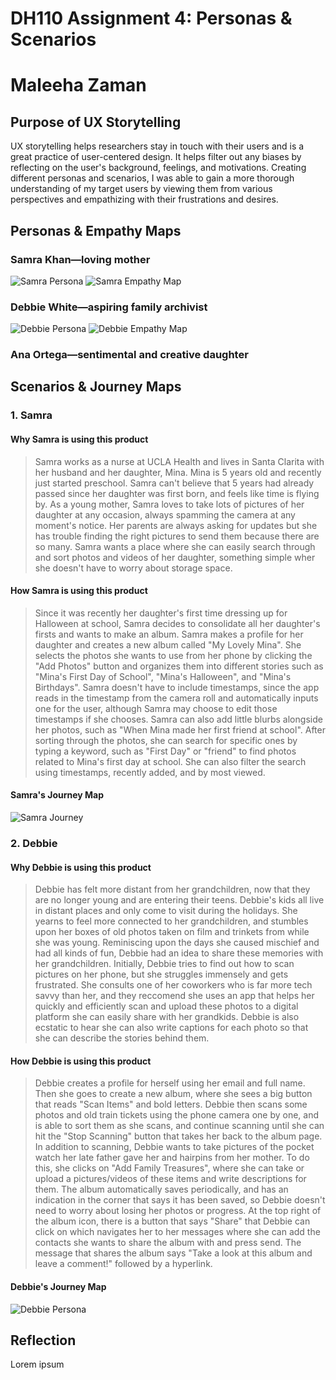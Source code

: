 # DH110 Assignment 4: Personas & Scenarios
# Maleeha Zaman
## Purpose of UX Storytelling
UX storytelling helps researchers stay in touch with their users and is a great practice of user-centered design. It helps filter out any biases by reflecting on the user's background, feelings, and motivations. Creating different personas and scenarios, I was able to gain a more thorough understanding of my target users by viewing them from various perspectives and empathizing with their frustrations and desires. 

## Personas & Empathy Maps
### Samra Khan—loving mother
![Samra Persona](samra-persona.png)
![Samra Empathy Map](samra-empathy.png)
### Debbie White—aspiring family archivist
![Debbie Persona](debbie-persona-map.png)
![Debbie Empathy Map](debbie-empathy-map.png)
### Ana Ortega—sentimental and creative daughter

## Scenarios & Journey Maps
### 1. Samra
#### Why Samra is using this product
> Samra works as a nurse at UCLA Health and lives in Santa Clarita with her husband and her daughter, Mina. Mina is 5 years old and recently just started preschool. Samra can't believe that 5 years had already passed since her daughter was first born, and feels like time is flying by. As a young mother, Samra loves to take lots of pictures of her daughter at any occasion, always spamming the camera at any moment's notice. Her parents are always asking for updates but she has trouble finding the right pictures to send them because there are so many. Samra wants a place where she can easily search through and sort photos and videos of her daughter, something simple wher she doesn't have to worry about storage space.
#### How Samra is using this product
> Since it was recently her daughter's first time dressing up for Halloween at school, Samra decides to consolidate all her daughter's firsts and wants to make an album. Samra makes a profile for her daughter and creates a new album called "My Lovely Mina". She selects the photos she wants to use from her phone by clicking the "Add Photos" button and organizes them into different stories such as "Mina's First Day of School", "Mina's Halloween", and "Mina's Birthdays". Samra doesn't have to include timestamps, since the app reads in the timestamp from the camera roll and automatically inputs one for the user, although Samra may choose to edit those timestamps if she chooses. Samra can also add little blurbs alongside her photos, such as "When Mina made her first friend at school". After sorting through the photos, she can search for specific ones by typing a keyword, such as "First Day" or "friend" to find photos related to Mina's first day at school. She can also filter the search using timestamps, recently added, and by most viewed. 
#### Samra's Journey Map
![Samra Journey](samra-journey.png)
### 2. Debbie
#### Why Debbie is using this product
> Debbie has felt more distant from her grandchildren, now that they are no longer young and are entering their teens. Debbie's kids all live in distant places and only come to visit during the holidays. She yearns to feel more connected to her grandchildren, and stumbles upon her boxes of old photos taken on film and trinkets from while she was young. Reminiscing upon the days she caused mischief and had all kinds of fun, Debbie had an idea to share these memories with her grandchildren. Initially, Debbie tries to find out how to scan pictures on her phone, but she struggles immensely and gets frustrated. She consults one of her coworkers who is far more tech savvy than her, and they reccomend she uses an app that helps her quickly and efficiently scan and upload these photos to a digital platform she can easily share with her grandkids. Debbie is also ecstatic to hear she can also write captions for each photo so that she can describe the stories behind them.
#### How Debbie is using this product
> Debbie creates a profile for herself using her email and full name. Then she goes to create a new album, where she sees a big button that reads "Scan Items" and bold letters. Debbie then scans some photos and old train tickets using the phone camera one by one, and is able to sort them as she scans, and continue scanning until she can hit the "Stop Scanning" button that takes her back to the album page. In addition to scanning, Debbie wants to take pictures of the pocket watch her late father gave her and hairpins from her mother. To do this, she clicks on "Add Family Treasures", where she can take or upload a pictures/videos of these items and write descriptions for them. The album automatically saves periodically, and has an indication in the corner that says it has been saved, so Debbie doesn't need to worry about losing her photos or progress. At the top right of the album icon, there is a button that says "Share" that Debbie can click on which navigates her to her messages where she can add the contacts she wants to share the album with and press send. The message that shares the album says "Take a look at this album and leave a comment!" followed by a hyperlink.
#### Debbie's Journey Map
![Debbie Persona](debbie-journey.png)

## Reflection
Lorem ipsum

